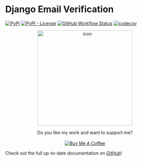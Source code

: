 # Django Email Verification

[![PyPI](https://img.shields.io/pypi/v/django-email-verification?style=flat-square&logo=pypi&color=yellow)](https://pypi.org/project/django-email-verification/)
[![PyPI - License](https://img.shields.io/pypi/l/django-email-verification?style=flat-square&logo=open-source-initiative)](https://github.com/LeoneBacciu/django-email-verification/blob/version-0.1.0/LICENSE)
[![GitHub Workflow Status](https://img.shields.io/github/actions/workflow/status/LeoneBacciu/django-email-verification/test.yaml?style=flat-square&logo=github-actions)](https://github.com/LeoneBacciu/django-email-verification/actions)
[![codecov](https://img.shields.io/codecov/c/github/LeoneBacciu/django-email-verification?token=97DDVD3MGW&style=flat-square&logo=codecov)](https://codecov.io/gh/LeoneBacciu/django-email-verification)

<p align="center">
  <img src="https://github.com/LeoneBacciu/django-email-verification/blob/master/icon.png?raw=True" width="300px" alt="icon">
</p>

<p align="center">
Do you like my work and want to support me?<br/><br/>
<a href="https://www.buymeacoffee.com/LeoneBacciu" target="_blank"><img src="https://www.buymeacoffee.com/assets/img/custom_images/orange_img.png" alt="Buy Me A Coffee" style="height: auto !important;width: auto !important;" ></a>
</p>

Check out the full up-to-date documentation on [GitHub](https://github.com/LeoneBacciu/django-email-verification)!